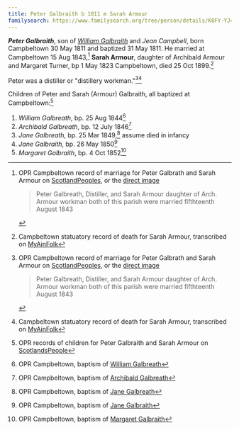 ```yaml
---
title: Peter Galbraith b 1811 m Sarah Armour
familysearch: https://www.familysearch.org/tree/person/details/K8FY-YJ4
---
```

***Peter Galbraith***, son of *[William Galbraith](galbreath-william-1780.md)* and *Jean Campbell*, born Campbeltown 30 May 1811 and baptized 31 May 1811. He married at Campbeltown 15 Aug 1843,[^marriage] **Sarah Armour**, daughter of Archibald Armour and Margaret Turner,  bp 1 May 1823 Campbeltown, died 25 Oct 1899.[^sarah-death]

Peter was a distiller or "distillery workman."[^marriage][^sarah-death]

Children of Peter and Sarah (Armour) Galbraith, all baptized at Campbeltown:[^opr-children]

1. *William Galbreath*, bp. 25 Aug 1844[^william-birth]
2. *Archibald Galbreath*, bp. 12 July 1846[^archibald-birth]
3. *Jane Galbreath*, bp. 25 Mar 1849,[^jane1-birth] assume died in infancy
4. *Jane Galbraith*, bp. 26 May 1850[^jane2-birth]
5. *Margaret Galbraith*, bp. 4 Oct 1852[^margaret-birth]

[^opr-children]: OPR records of children for Peter Galbraith and Sarah Armour on [ScotlandsPeople](https://www.scotlandspeople.gov.uk/record-results?search_type=people&event=%28B%20OR%20C%20OR%20S%29&record_type%5B0%5D=opr_births&church_type=Old%20Parish%20Registers&dl_cat=church&dl_rec=church-births-baptisms&surname=galbreath&surname_so=fuzzy&forename_so=starts&from_year=1839&to_year=1860&parent_names_so=fuzzy&parent_name_two=armour&parent_name_two_so=starts&county=ARGYLL&record=Church%20of%20Scotland%20%28old%20parish%20registers%29%20Roman%20Catholic%20Church%20Other%20churches&rd_real_name%5B0%5D=CAMPBELTOWN%20%28LANDWARD%29%20OR%20CAMPBELTOWN%20%28BURGH%29%20OR%20CAMPBELTOWN&rd_display_name%5B0%5D=CAMPBELTOWN%20%28LANDWARD%29%7CCAMPBELTOWN%20%28BURGH%29%7CCAMPBELTOWN_CAMPBELTOWN&rd_label%5B0%5D=CAMPBELTOWN&rd_name%5B0%5D=CAMPBELTOWN%20%2ALANDWARD%2A%20OR%20CAMPBELTOWN%20%2ABURGH%2A%20OR%20CAMPBELTOWN&sort=asc&order=Date&field=year)

[^marriage]: OPR Campbeltown record of marriage for Peter Galbrath and Sarah Armour on [ScotlandPeoples](https://www.scotlandspeople.gov.uk/record-results?search_type=people&event=M&record_type%5B0%5D=opr_marriages&church_type=Old%20Parish%20Registers&dl_cat=church&dl_rec=church-banns-marriages&surname=galbreath&surname_so=fuzzy&forename=peter&forename_so=starts&sex=M&spouse_name=armour&spouse_name_so=exact&from_year=1843&to_year=1843&record=Church%20of%20Scotland%20%28old%20parish%20registers%29%20Roman%20Catholic%20Church%20Other%20churches), or the [direct image](https://www.scotlandspeople.gov.uk/view-image/nrs_opr_records/9531234?image=391)
    > Peter Galbreath, Distiller, and Sarah Armour daughter of Arch. Armour workman both of this parish were married fifthteenth August 1843

[^sarah-death]: Campbeltown statuatory record of death for Sarah Armour, transcribed on [MyAinFolk](https://www.myainfolk.ca/records/6876)


[^william-birth]: OPR Campbeltown, baptism of [William Galbreath](/sources/opr-campbeltown-births.md#1844-08-25-william-galbreath)

[^archibald-birth]: OPR Campbeltown, baptism of [Archibald Galbreath](/sources/opr-campbeltown-births.md#1846-07-12-archibald-galbreath)

[^jane1-birth]: OPR Campbeltown, baptism of [Jane Galbreath](/sources/opr-campbeltown-births.md#1849-03-25-jane-galbreath)

[^jane2-birth]: OPR Campbeltown, baptism of [Jane Galbraith](/sources/opr-campbeltown-births.md#1850-05-26-jane-galbraith)

[^margaret-birth]: OPR Campbeltown, baptism of [Margaret Galbraith](/sources/opr-campbeltown-births.md#1852-10-04-margaret-galbraith)
